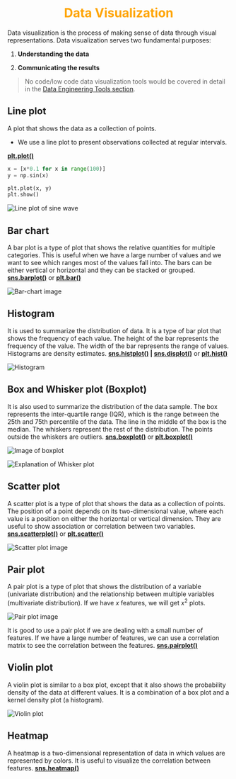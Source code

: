 <!-- 
    Author : Kannan Jayachandran
    File : Data_visualization.md
 -->

<h1 align="center" style="color: orange"> Data Visualization </h1>

Data visualization is the process of making sense of data through visual representations. Data visualization serves two fundamental purposes:

1. **Understanding the data**

2. **Communicating the results**

> No code/low code data visualization tools would be covered in detail in the [Data Engineering Tools section](../12.%20Data%20Engineering%20and%20Big%20Data%20tools/Readme.md).

## Line plot

A plot that shows the data as a collection of points.

- We use a line plot to present observations collected at regular intervals.

**[plt.plot()](https://matplotlib.org/stable/api/_as_gen/matplotlib.pyplot.plot.html)**

```python
x = [x*0.1 for x in range(100)]
y = np.sin(x)

plt.plot(x, y)
plt.show()
```

![Line plot of sine wave](./img/Sin_wave.png)

## Bar chart

A bar plot is a type of plot that shows the relative quantities for multiple categories. This is useful when we have a large number of values and we want to see which ranges most of the values fall into. The bars can be either vertical or horizontal and they can be stacked or grouped. **[sns.barplot()](https://seaborn.pydata.org/generated/seaborn.barplot.html)** or **[plt.bar()](https://matplotlib.org/stable/api/_as_gen/matplotlib.pyplot.bar.html)**

![Bar-chart image](./img/barplot.png)

## Histogram

It is used to summarize the distribution of  data. It is a type of bar plot that shows the frequency of each value. The height of the bar represents the frequency of the value. The width of the bar represents the range of values. Histograms are density estimates. **[sns.histplot()](https://seaborn.pydata.org/generated/seaborn.histplot.html) | [sns.displot()](https://seaborn.pydata.org/generated/seaborn.displot.html#seaborn-displot)** or **[plt.hist()](https://matplotlib.org/stable/api/_as_gen/matplotlib.pyplot.hist.html)**

![Histogram](./img/histogram.png)

## Box and Whisker plot (Boxplot)

It is also used to summarize the distribution of the data sample. The box represents the inter-quartile range (IQR), which is the range between the 25th and 75th percentile of the data. The line in the middle of the box is the median. The whiskers represent the rest of the distribution. The points outside the whiskers are outliers. **[sns.boxplot()](https://seaborn.pydata.org/generated/seaborn.boxplot.html)** or **[plt.boxplot()](https://matplotlib.org/stable/api/_as_gen/matplotlib.pyplot.boxplot.html)**

![Image of boxplot](./img/boxPlot.png)

![Explanation of Whisker plot](./img/Whisker_plot.png)

## Scatter plot

A scatter plot is a type of plot that shows the data as a collection of points. The position of a point depends on its two-dimensional value, where each value is a position on either the horizontal or vertical dimension. They are useful to show association or correlation between two variables. **[sns.scatterplot()](https://seaborn.pydata.org/generated/seaborn.scatterplot.html)** or **[plt.scatter()](https://matplotlib.org/stable/api/_as_gen/matplotlib.pyplot.scatter.html)**

![Scatter plot image](./img/Scatter_plot.png)

## Pair plot

A pair plot is a type of plot that shows the distribution of a variable (univariate distribution) and the relationship between multiple variables (multivariate distribution). If we have $x$ features, we will get $x^2$ plots.

![Pair plot image](./img/PairPlot.png)

It is good to use a pair plot if we are dealing with a small number of features. If we have a large number of features, we can use a correlation matrix to see the correlation between the features. **[sns.pairplot()](https://seaborn.pydata.org/generated/seaborn.pairplot.html)**

## Violin plot

A violin plot is similar to a box plot, except that it also shows the probability density of the data at different values. It is a combination of a box plot and a kernel density plot (a histogram).

![Violin plot](./img/Violin.png)

## Heatmap

A heatmap is a two-dimensional representation of data in which values are represented by colors. It is useful to visualize the correlation between features. **[sns.heatmap()](https://seaborn.pydata.org/generated/seaborn.heatmap.html)**

<!-- Add a section that explains what type of data visualization to use for what type of data. -->
